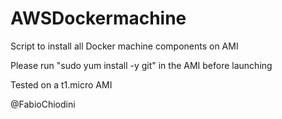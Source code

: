 # AWSDockermachine
Script to install all Docker machine components on AMI

Please run "sudo yum install -y git" in the AMI before launching 

Tested on a t1.micro AMI

@FabioChiodini
